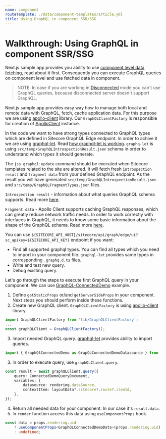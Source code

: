 ```yaml
---
name: component
routeTemplate: ./data/component-templates/article.yml
title: Using GraphQL in component SSR/SSG
---
```

# Walkthrough: Using GraphQL in component SSR/SSG

Next.js sample app provides you ability to use [component level data fetching](/docs/nextjs/data-fetching/component-level-data-fetching), read about it first.
Consequently you can execute GraphQL queries on component level and use fetched data in component.

> NOTE: In case if you are working in [Disconnected](/docs/techniques/working-disconnected/disconnected-overview) mode you can't use GraphQL queries, because disconnected server doesn't support GraphQL.

Next.js sample app provides easy way how to manage both local and remote data with GraphQL, fetch, cache application data.
For this purpose we are using [apollo-client](https://www.apollographql.com/docs/react/) library. Our `GraphQLClientFactory` is responsible for creation of [ApolloClient](https://www.apollographql.com/docs/react/api/core/ApolloClient) instance. 

In the code we want to have strong types connected to GraphQL types which are defined in Sitecore GraphQL Edge endpoint. In order to achive it we are using [graphql-let](https://github.com/piglovesyou/graphql-let). Read [how graphql-let is working](https://github.com/piglovesyou/graphql-let#how-it-works).
`graphq-let` is using `src/temp/GraphQLIntrospectionResult.json` schema in order to understand which types it should generate.

The `jss graphql:update` command should be executed when Sitecore templates related to the site are altered. It will fetch fresh `introspection result` and `fragment data` from your defined GraphQL endpoint. As the result you will have generated `src/temp/GraphQLIntrospectionResult.json` and `src/temp/GraphQLFragmentTypes.json` files.

`Introspection result` - information about what queries GraphQL schema supports. Read more [here](https://graphql.org/learn/introspection).

`Fragment data` - Apollo Client supports caching GraphQL responses, which can greatly reduce network traffic needs. In order to work correctly with interfaces in GraphQL, it needs to know some basic information about the shape of the GraphQL schema. Read more [here](https://www.apollographql.com/docs/react/advanced/fragments.html#fragment-matcher).

You can use `${SITECORE_API_HOST}/sitecore/api/graph/edge/ui?sc_apikey=${SITECORE_API_KEY}` endpoint if you want:
* Find all supported graphql types. You can find all types which you need to import in your component file. `graphql-let` provides same types in corresponding `.graphq.d.ts` files.
* Write and test new query.
* Debug existing query.

Let's go through the steps to execute first GraphQL query in your component. We can use [GraphQL-ConnectedDemo](https://github.com/Sitecore/jss/blob/master/samples/nextjs/src/components/graphql/GraphQL-ConnectedDemo.tsx) example.

1. Define `getStaticProps` or/and `getServerSideProps` in your component. Next steps you should perform inside these functions.
2. Create new GraphQL client. `GraphQLClientFactory` is using [apollo-client](https://www.apollographql.com/docs/react) library.
```ts
import GraphQLClientFactory from 'lib/GraphQLClientFactory';
...
const graphQLClient = GraphQLClientFactory();
```
3. Import needed GraphQL query. [graphql-let](https://github.com/piglovesyou/graphql-let) provides ability to import queries.
```ts
import { GraphQlConnectedDemo as GrapQLConnectedDemoDatasource } from './GraphQL-ConnectedDemo.graphql';
```
3. In order to execute query, use `graphQLClient.query`.
```ts
const result = await graphQLClient.query({
	query: ConnectedDemoQueryDocument,
	variables: {
		datasource: rendering.dataSource,
		contextItem: layoutData?.sitecore?.route?.itemId,
	},
});
```
4. Return all needed data for your component. In our case it's `result.data`.
5. In `render` function access this data using `useComponentProps` hook.
```ts
const data = props.rendering.uid
	? useComponentProps<GraphQLConnectedDemoData>(props.rendering.uid)
	: undefined;
```
